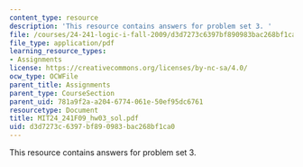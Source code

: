 ```yaml
---
content_type: resource
description: 'This resource contains answers for problem set 3. '
file: /courses/24-241-logic-i-fall-2009/d3d7273c6397bf890983bac268bf1ca0_MIT24_241F09_hw03_sol.pdf
file_type: application/pdf
learning_resource_types:
- Assignments
license: https://creativecommons.org/licenses/by-nc-sa/4.0/
ocw_type: OCWFile
parent_title: Assignments
parent_type: CourseSection
parent_uid: 781a9f2a-a204-6774-061e-50ef95dc6761
resourcetype: Document
title: MIT24_241F09_hw03_sol.pdf
uid: d3d7273c-6397-bf89-0983-bac268bf1ca0
---
```

This resource contains answers for problem set 3. 